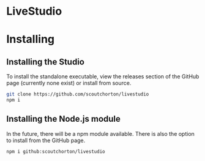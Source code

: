 # LiveStudio

# Installing
## Installing the Studio
To install the standalone executable, view the releases section of the GitHub page (currently none exist) or install from source.
```bash
git clone https://github.com/scoutchorton/livestudio
npm i
```

## Installing the Node.js module
In the future, there will be a npm module available.
There is also the option to install from the GitHub page.
```bash
npm i github:scoutchorton/livestudio
```
